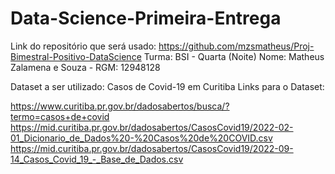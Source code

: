 # Data-Science-Primeira-Entrega

Link do repositório que será usado: https://github.com/mzsmatheus/Proj-Bimestral-Positivo-DataScience
Turma: BSI - Quarta (Noite)
Nome: Matheus Zalamena e Souza - RGM: 12948128

Dataset a ser utilizado: Casos de Covid-19 em Curitiba
Links para o Dataset:

https://www.curitiba.pr.gov.br/dadosabertos/busca/?termo=casos+de+covid
https://mid.curitiba.pr.gov.br/dadosabertos/CasosCovid19/2022-02-01_Dicionario_de_Dados%20-%20Casos%20de%20COVID.csv
https://mid.curitiba.pr.gov.br/dadosabertos/CasosCovid19/2022-09-14_Casos_Covid_19_-_Base_de_Dados.csv
